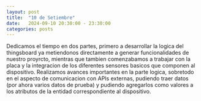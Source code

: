 ```yaml
---
layout: post
title:  "10 de Setiembre"
date:   2024-09-10 20:30:00 - 23:30:00
categories: posts
---
```


Dedicamos el tiempo en dos partes, primero a desarrollar la logica del thingsboard ya metiendonos directamente a generar funcionalidades de nuestro proyrcto, mientras que tambien comenzabamos a trabajar con la placa y la integracion de los diferentes sensores basicos que componen al dispositivo. 
Realizamos avances importantes en la parte logica, sobretodo en el aspecto de comunicacion con APIs externas, pudiendo traer datos (por ahora varios datos de prueba) y pudiendo agregarlos como valores a los atributos de la entidad correspondiente al dispositivo.
